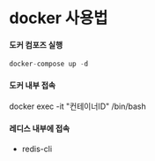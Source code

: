 # docker 사용법

#### 도커 컴포즈 실행

```python
docker-compose up -d
```

#### 도커 내부 접속

docker exec -it  "컨테이너ID" /bin/bash

#### 레디스 내부에 접속

* redis-cli
